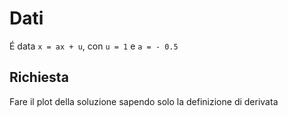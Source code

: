 # Dati

É data `x = ax + u`, con `u = 1` e `a = - 0.5`

## Richiesta

Fare il plot della soluzione sapendo solo la definizione di derivata

